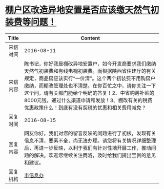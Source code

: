 # <a href="http://www.shangluo.gov.cn/zmhd/ldxxxx.jsp?urltype=leadermail.LeaderMailContentUrl&wbtreeid=1112&leadermailid=3776">棚户区改造异地安置是否应该缴天然气初装费等问题！</a>
| Title |                                                                                            Content                                                                                            |
|:-----:|-----------------------------------------------------------------------------------------------------------------------------------------------------------------------------------------------|
| 来信时间  | 2016-08-11                                                                                                                                                                                    |
| 来信内容  | 陈书记，你好我是棚改异地安置户，如今开发商要求我们缴纳天然气初装费和有线电视初装费。而根据陕西省住建厅的有关规定，商品房应该实行“一价清”。这个两个初装费不用购房户缴纳，而棚改管理处也不清楚。在你百忙之中，请你关注一下这个问，请有关部门能给个明确的答复！2、中省购房补贴的8000元钱，通过什么渠道申请和发放！3、棚改有关的税费优惠政策什么！到底有没有契税的优惠和相关费用减免？ |
| 回复时间  | 2016-08-15                                                                                                                                                                                    |
| 回复内容  | 网友你好，我们对您的留言反映的问题进行了初核，发现有关信息不清，要素不全，尚无法办理。请您将有关情况详细整理后，再进一步反映，以利于我们有针对性地开展工作，推动问题的解决。欢迎您继续关注商洛，及时给我们提出宝贵的意见和建议。                                                                              |
| 回复机构  | <a href="../../category/agencies/市信息办.md">市信息办</a>                                                                                                                                            |